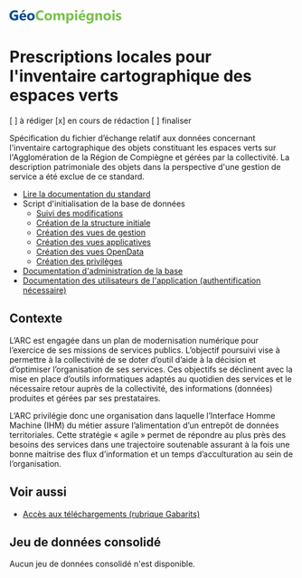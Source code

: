 ![picto](https://github.com/sigagglocompiegne/orga_gest_igeo/blob/master/doc/img/geocompiegnois_2020_reduit_v2.png)

# Prescriptions locales pour l'inventaire cartographique des espaces verts

[ ] à rédiger [x] en cours de rédaction [ ] finaliser

Spécification du fichier d’échange relatif aux données concernant l'inventaire cartographique des objets constituant les espaces verts sur l'Agglomération de la Région de Compiègne et gérées par la collectivité. La description patrimoniale des objets dans la perspective d'une gestion de service a été exclue de ce standard. 

- [Lire la documentation du standard](gabarit/livrables.md)
- Script d'initialisation de la base de données
  * [Suivi des modifications](bdd/ev_00_trace.sql)
  * [Création  de la structure initiale](bdd/ev_10_squelette.sql)
  * [Création des vues de gestion](bdd/ev_20_vues_gestion.sql)
  * [Création des vues applicatives](bdd/ev_21_vues_xapps.sql)
  * [Création des vues OpenData](bdd/ev_23_vues_xopendata.sql)
  * [Création des privilèges](bdd/ev_99_grant.sql)
- [Documentation d'administration de la base](bdd/doc_admin_bd_ev.md)
- [Documentation des utilisateurs de l'application (authentification nécessaire)]()


## Contexte

L’ARC est engagée dans un plan de modernisation numérique pour l’exercice de ses missions de services publics. L’objectif poursuivi vise à permettre à la collectivité de se doter d’outil d’aide à la décision et d’optimiser l’organisation de ses services. Ces objectifs se déclinent avec la mise en place d’outils informatiques adaptés au quotidien des services et le nécessaire retour auprès de la collectivité, des informations (données) produites et gérées par ses prestataires. 

L’ARC privilégie donc une organisation dans laquelle l’Interface Homme Machine (IHM) du métier assure l’alimentation d’un entrepôt de données territoriales. Cette stratégie « agile » permet de répondre au plus près des besoins des services dans une trajectoire soutenable assurant à la fois une bonne maitrise des flux d’information et un temps d’acculturation au sein de l’organisation.

## Voir aussi

- [Accès aux téléchargements (rubrique Gabarits)](https://github.com/sigagglocompiegne/espace_vert/blob/master/gabarit/livrables.md)

## Jeu de données consolidé

Aucun jeu de données consolidé n'est disponible.


